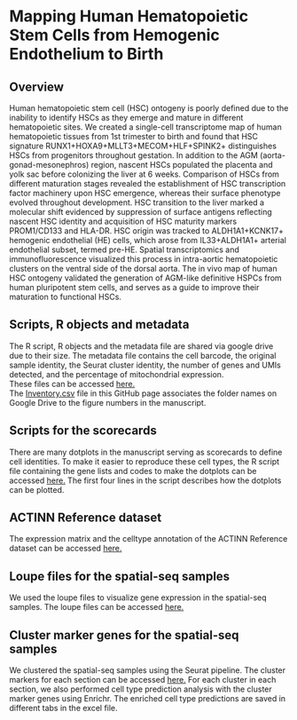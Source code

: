 # Mapping Human Hematopoietic Stem Cells from Hemogenic Endothelium to Birth

## Overview
Human hematopoietic stem cell (HSC) ontogeny is poorly defined due to the inability to identify HSCs as they emerge and mature in different hematopoietic sites. We created a single-cell transcriptome map of human hematopoietic tissues from 1st trimester to birth and found that HSC signature RUNX1+HOXA9+MLLT3+MECOM+HLF+SPINK2+ distinguishes HSCs from progenitors throughout gestation. In addition to the AGM (aorta-gonad-mesonephros) region, nascent HSCs populated the placenta and yolk sac before colonizing the liver at 6 weeks. Comparison of HSCs from different maturation stages revealed the establishment of HSC transcription factor machinery upon HSC emergence, whereas their surface phenotype evolved throughout development. HSC transition to the liver marked a molecular shift evidenced by suppression of surface antigens reflecting nascent HSC identity and acquisition of HSC maturity markers PROM1/CD133 and HLA-DR. HSC origin was tracked to ALDH1A1+KCNK17+ hemogenic endothelial (HE) cells, which arose from IL33+ALDH1A1+ arterial endothelial subset, termed pre-HE. Spatial transcriptomics and immunofluorescence visualized this process in intra-aortic hematopoietic clusters on the ventral side of the dorsal aorta. The in vivo map of human HSC ontogeny validated the generation of AGM-like definitive HSPCs from human pluripotent stem cells, and serves as a guide to improve their maturation to functional HSCs.

## Scripts, R objects and metadata
The R script, R objects and the metadata file are shared via google drive due to their size. The metadata file contains the cell barcode, the original sample identity, the Seurat cluster identity, the number of genes and UMIs detected, and the percentage of mitochondrial expression. <br/>
These files can be accessed [here.](https://drive.google.com/drive/folders/1bsl4HMPh0ZZb9iAZTXD5lVY56sNj_MCm?usp=sharing) <br/>
The [Inventory.csv](https://github.com/mikkolalab/Human-HSC-Ontogeny/blob/main/Inventory.csv) file in this GitHub page associates the folder names on Google Drive to the figure numbers in the manuscript.

## Scripts for the scorecards
There are many dotplots in the manuscript serving as scorecards to define cell identities. To make it easier to reproduce these cell types, the R script file containing the gene lists and codes to make the dotplots can be accessed [here.](https://github.com/mikkolalab/Human-HSC-Ontogeny/blob/main/scorecards%20scripts.R) The first four lines in the script describes how the dotplots can be plotted.

## ACTINN Reference dataset
The expression matrix and the celltype annotation of the ACTINN Reference dataset can be accessed  [here.](https://drive.google.com/drive/folders/1NN5oISFii2vFhYuWZMNzanj6iLIpsZzS?usp=sharing)

## Loupe files for the spatial-seq samples
We used the loupe files to visualize gene expression in the spatial-seq samples. The loupe files can be accessed  [here.](https://drive.google.com/drive/folders/17bnNG-cd0-4RXLImHYWX_mgaMMIvk_xF?usp=sharing)

## Cluster marker genes for the spatial-seq samples
We clustered the spatial-seq samples using the Seurat pipeline. The cluster markers for each section can be accessed [here.](https://github.com/mikkolalab/Human-HSC-Ontogeny/tree/main/Visium%20samples%20cluster%20markers) For each cluster in each section, we also performed cell type prediction analysis with the cluster marker genes using Enrichr. The enriched cell type predictions are saved in different tabs in the excel file. 
